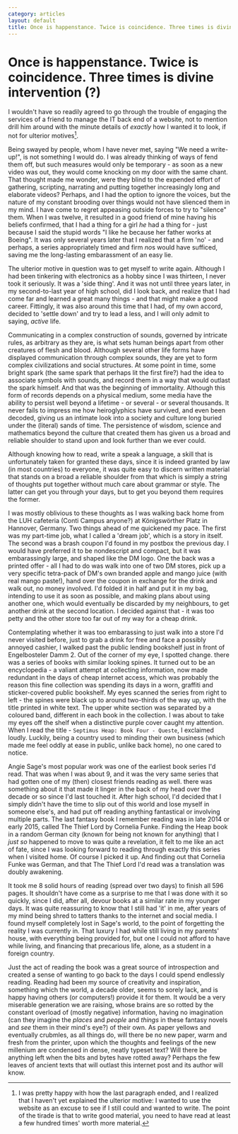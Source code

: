 ```yaml
---
category: articles
layout: default
title: Once is happenstance. Twice is coincidence. Three times is divine intervention (?)
---
```


# Once is happenstance. Twice is coincidence. Three times is divine intervention (?)

I wouldn't have so readily agreed to go through the trouble of engaging the services of a friend to manage the IT back end of a website, not to mention drill him around with the minute details of *exactly* how I wanted it to look, if not for ulterior motives[^1].

Being swayed by people, whom I have never met, saying "We need a write-up!", is not something I would do. I was already thinking of ways of fend them off, but such measures would only be temporary - as soon as a new video was out, they would come knocking on my door with the same chant. That thought made me wonder, were they blind to the expended effort of gathering, scripting, narrating and putting together increasingly long and elaborate videos? Perhaps, and I had the option to ignore the voices, but the nature of my constant brooding over things would not have slienced them in my mind. I have come to regret appeasing outside forces to try to "silence" them. When I was twelve, it resulted in a good friend of mine having his beliefs confirmed, that I had a thing for a girl *he* had a thing for - just because I said the stupid words "I like he because her father works at Boeing". It was only several years later that I realized that a firm 'no' - and perhaps, a series appropriately timed and firm *no*s would have sufficed, saving me the long-lasting embarassment of an easy lie.

The ulterior motive in question was to get myself to write again. Although I had been tinkering with electronics as a hobby since I was thirteen, I never took it seriously. It was a 'side thing'. And it was not until three years later, in my second-to-last year of high school, did I look back, and realize that I had come far and learned a great many things - and that might make a good career. Fittingly, it was also around this time that I had, of my own accord, decided to 'settle down' and try to lead a less, and I will only admit to saying, *active* life.

Communicating in a complex construction of sounds, governed by intricate rules, as arbitrary as they are, is what sets human beings apart from other creatures of flesh and blood. Although several other life forms have displayed communication through complex sounds, they are yet to form complex civilizations and social structures. At some point in time, some bright spark (the same spark that perhaps lit the first fire?) had the idea to associate symbols with sounds, and record them in a way that would outlast the spark himself. And that was the beginning of immortality. Although this form of records depends on a physical medium, some media have the ability to persist well beyond a lifetime - or several - or several thousands. It never fails to impress me how heiroglyphics have survived, and even been decoded, giving us an intimate look into a society and culture long buried under the (literal) sands of time. The persistence of wisdom, science and mathematics beyond the culture that created them has given us a broad and reliable shoulder to stand upon and look further than we ever could.

Although knowing how to read, write a speak a language, a skill that is unfortunately taken for granted these days, since it is indeed granted by law (in most countries) to everyone, it was quite easy to discern written material that stands on a broad a reliable shoulder from that which is simply a string of thoughts put together without much care about grammar or style. The latter can get you through your days, but to get you beyond them requires the former.

I was mostly oblivious to these thoughts as I was walking back home from the LUH cafeteria (Conti Campus anyone?) at Königswörther Platz in Hannover, Germany. Two things ahead of me quickened my pace. The first was my part-time job, what I called a 'dream job', which is a story in itself. The second was a brash coupon I'd found in my postbox the previous day. I would have preferred it to be nondescript and compact, but it was embarassingly large, and shaped like the DM logo. One the back was a printed offer - all I had to do was walk into one of two DM stores, pick up a very specific tetra-pack of DM's own branded apple and mango juice (with real mango paste!), hand over the coupon in exchange for the drink and walk out, no money involved. I'd folded it in half and put it in my bag, intending to use it as soon as possible, and making plans about using another one, which would eventually be discarded by my neighbours, to get another drink at the second location. I decided against that - it was too petty and the other store too far out of my way for a cheap drink.

Contemplating whether it was too embarassing to just walk into a store I'd never visited before, just to grab a drink for free and face a possibly annoyed cashier, I walked past the public lending bookshelf just in front of Engelbosteler Damm 2. Out of the corner of my eye, I spotted change. there was a series of books with similar looking spines. It turned out to be an encyclopedia - a valiant attempt at collecting information, now made redundant in the days of cheap internet access, which was probably the reason this fine collection was spending its days in a worn, graffiti and sticker-covered public bookshelf. My eyes scanned the series from right to left - the spines were black up to around two-thirds of the way up, with the title printed in white text. The upper white section was separated by a coloured band, different in each book in the collection. I was about to take my eyes off the shelf when a distinctive purple cover caught my attention. When I read the title - `Septimus Heap: Book Four - Queste`, I exclaimed loudly. Luckily, being a country used to minding their own business (which made me feel oddly at ease in public, unlike back home), no one cared to notice.

Angie Sage's most popular work was one of the earliest book series I'd read. That was when I was about 9, and it was the very same series that had gotten one of my (then) closest friends reading as well. there was something about it that made it linger in the back of my head over the decade or so since I'd last touched it. After high school, I'd decided that I simply didn't have the time to slip out of this world and lose myself in someone else's, and had put off reading anything fantastical or involving multiple parts. The last fantasy book I remember reading was in late 2014 or early 2015, called The Thief Lord by Cornelia Funke. Finding the Heap book in a random German city (known for being not known for anything) that I *just so* happened to move to was quite a revelation, it felt to me like an act of fate, since I was looking forward to reading through exactly this series when I visited home. Of course I picked it up. And finding out that Cornelia Funke was German, and that The Thief Lord I'd read was a translation was doubly awakening.

It took me 8 solid hours of reading (spread over two days) to finish all 596 pages. It shouldn't have come as a surprise to me that I was done with it so quickly, since I did, after all, devour books at a similar rate in my younger days. It was quite reassuring to know that I still had 'it' in me, after years of my mind being shred to tatters thanks to the internet and social media. I found myself completely lost in Sage's world, to the point of forgetting the reality I was currently in. That luxury I had while still living in my parents' house, with everything being provided for, but one I could not afford to have while living, and financing that precarious life, alone, as a student in a foreign country.

Just the act of reading the book was a great source of introspection and created a sense of wanting to go back to the days I could spend endlessly reading. Reading had been my source of creativity and inspiration, something which the world, a decade older, seems to sorely lack, and is happy having others (or computers!) provide it for them. It would be a very miserable generation we are raising, whose brains are so rotted by the constant overload of (mostly negative) information, having no imagination (can they imagine the *places* and *people* and *things* in these fantasy novels and *see* them in their mind's eye?) of their own. As paper yellows and eventually crubmles, as all things do, will there be no new paper, warm and fresh from the printer, upon which the thoughts and feelings of the new millenium are condensed in dense, neatly typeset text? Will there be anything left when the bits and bytes have rotted away? Perhaps the few leaves of ancient texts that will outlast this internet post and its author will know.

[^1]: I was pretty happy with how the last paragraph ended, and I realized that I haven't yet explained the ulterior motive: I wanted to use the website as an excuse to see if I still could and wanted to write. The point of the tirade is that to write good material, you need to have read at least a few hundred times' worth more material.


